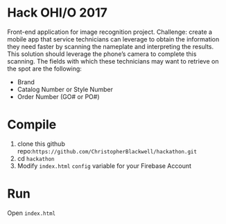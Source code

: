 # Hack OHI/O 2017
Front-end application for image recognition project.
Challenge: create a mobile app that service technicians can
leverage to obtain the information they need faster by scanning the nameplate and interpreting the
results. This solution should leverage the phone’s camera to complete this scanning. The fields with
which these technicians may want to retrieve on the spot are the following:
* Brand
* Catalog Number or Style Number
* Order Number (GO# or PO#)

# Compile
1) clone this github repo:`https://github.com/ChristopherBlackwell/hackathon.git`
2) cd `hackathon`
3) Modify `index.html` `config` variable for your Firebase Account

# Run
 Open `index.html`
